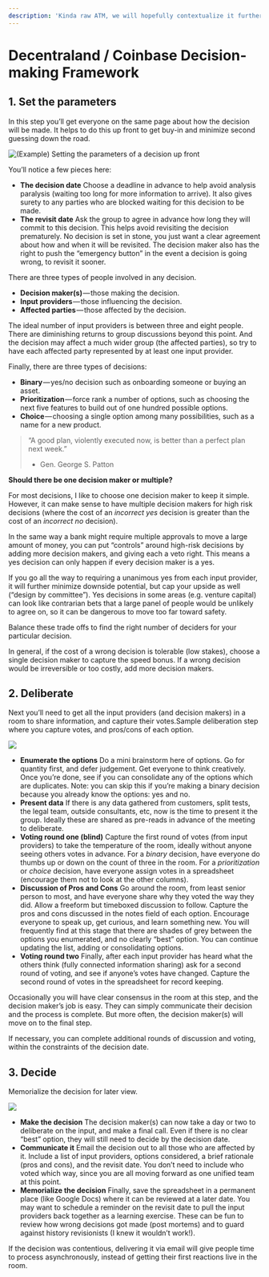 ```yaml
---
description: 'Kinda raw ATM, we will hopefully contextualize it further in the future'
---
```


# Decentraland / Coinbase Decision-making Framework

## 1. Set the parameters

In this step you’ll get everyone on the same page about how the decision will be made. It helps to do this up front to get buy-in and minimize second guessing down the road.

![\(Example\) Setting the parameters of a decision up front](https://cdn-images-1.medium.com/max/800/0*FhIC_Y0RFyLz4MGj.)

You’ll notice a few pieces here:

* **The decision date** Choose a deadline in advance to help avoid analysis paralysis \(waiting too long for more information to arrive\). It also gives surety to any parties who are blocked waiting for this decision to be made.
* **The revisit date** Ask the group to agree in advance how long they will commit to this decision. This helps avoid revisiting the decision prematurely. No decision is set in stone, you just want a clear agreement about how and when it will be revisited. The decision maker also has the right to push the “emergency button” in the event a decision is going wrong, to revisit it sooner.

There are three types of people involved in any decision.

* **Decision maker\(s\)** — those making the decision.
* **Input providers** — those influencing the decision.
* **Affected parties** — those affected by the decision.

The ideal number of input providers is between three and eight people. There are diminishing returns to group discussions beyond this point. And the decision may affect a much wider group \(the affected parties\), so try to have each affected party represented by at least one input provider.

Finally, there are three types of decisions:

* **Binary** — yes/no decision such as onboarding someone or buying an asset.
* **Prioritization** — force rank a number of options, such as choosing the next five features to build out of one hundred possible options.
* **Choice** — choosing a single option among many possibilities, such as a name for a new product.

> “A good plan, violently executed now, is better than a perfect plan next week.”  
> - Gen. George S. Patton

**Should there be one decision maker or multiple?**

For most decisions, I like to choose one decision maker to keep it simple. However, it can make sense to have multiple decision makers for high risk decisions \(where the cost of an _incorrect yes_ decision is greater than the cost of an _incorrect no_ decision\).

In the same way a bank might require multiple approvals to move a large amount of money, you can put “controls” around high-risk decisions by adding more decision makers, and giving each a veto right. This means a yes decision can only happen if every decision maker is a yes.

If you go all the way to requiring a unanimous yes from each input provider, it will further minimize downside potential, but cap your upside as well \(“design by committee”\). Yes decisions in some areas \(e.g. venture capital\) can look like contrarian bets that a large panel of people would be unlikely to agree on, so it can be dangerous to move too far toward safety.

Balance these trade offs to find the right number of deciders for your particular decision.

In general, if the cost of a wrong decision is tolerable \(low stakes\), choose a single decision maker to capture the speed bonus. If a wrong decision would be irreversible or too costly, add more decision makers.

## 2. Deliberate

Next you’ll need to get all the input providers \(and decision makers\) in a room to share information, and capture their votes.Sample deliberation step where you capture votes, and pros/cons of each option.

![](https://cdn-images-1.medium.com/max/800/0*2fkSU33RXgea821e.)

* **Enumerate the options** Do a mini brainstorm here of options. Go for quantity first, and defer judgement. Get everyone to think creatively. Once you’re done, see if you can consolidate any of the options which are duplicates. Note: you can skip this if you’re making a binary decision because you already know the options: yes and no.
* **Present data** If there is any data gathered from customers, split tests, the legal team, outside consultants, etc, now is the time to present it the group. Ideally these are shared as pre-reads in advance of the meeting to deliberate.
* **Voting round one \(blind\)** Capture the first round of votes \(from input providers\) to take the temperature of the room, ideally without anyone seeing others votes in advance. For a _binary_ decision, have everyone do thumbs up or down on the count of three in the room. For a _prioritization_ or _choice_ decision, have everyone assign votes in a spreadsheet \(encourage them not to look at the other columns\).
* **Discussion of Pros and Cons** Go around the room, from least senior person to most, and have everyone share why they voted the way they did. Allow a freeform but timeboxed discussion to follow. Capture the pros and cons discussed in the notes field of each option. Encourage everyone to speak up, get curious, and learn something new. You will frequently find at this stage that there are shades of grey between the options you enumerated, and no clearly “best” option. You can continue updating the list, adding or consolidating options.
* **Voting round two** Finally, after each input provider has heard what the others think \(fully connected information sharing\) ask for a second round of voting, and see if anyone’s votes have changed. Capture the second round of votes in the spreadsheet for record keeping.

Occasionally you will have clear consensus in the room at this step, and the decision maker’s job is easy. They can simply communicate their decision and the process is complete. But more often, the decision maker\(s\) will move on to the final step.

If necessary, you can complete additional rounds of discussion and voting, within the constraints of the decision date.

## 3. Decide

Memorialize the decision for later view.

![](https://cdn-images-1.medium.com/max/800/0*Dlt5WeAA3p6DviMs.)

* **Make the decision** The decision maker\(s\) can now take a day or two to deliberate on the input, and make a final call. Even if there is no clear “best” option, they will still need to decide by the decision date.
* **Communicate it** Email the decision out to all those who are affected by it. Include a list of input providers, options considered, a brief rationale \(pros and cons\), and the revisit date. You don’t need to include who voted which way, since you are all moving forward as one unified team at this point.
* **Memorialize the decision** Finally, save the spreadsheet in a permanent place \(like Google Docs\) where it can be reviewed at a later date. You may want to schedule a reminder on the revisit date to pull the input providers back together as a learning exercise. These can be fun to review how wrong decisions got made \(post mortems\) and to guard against history revisionists \(I knew it wouldn’t work!\).

If the decision was contentious, delivering it via email will give people time to process asynchronously, instead of getting their first reactions live in the room.

